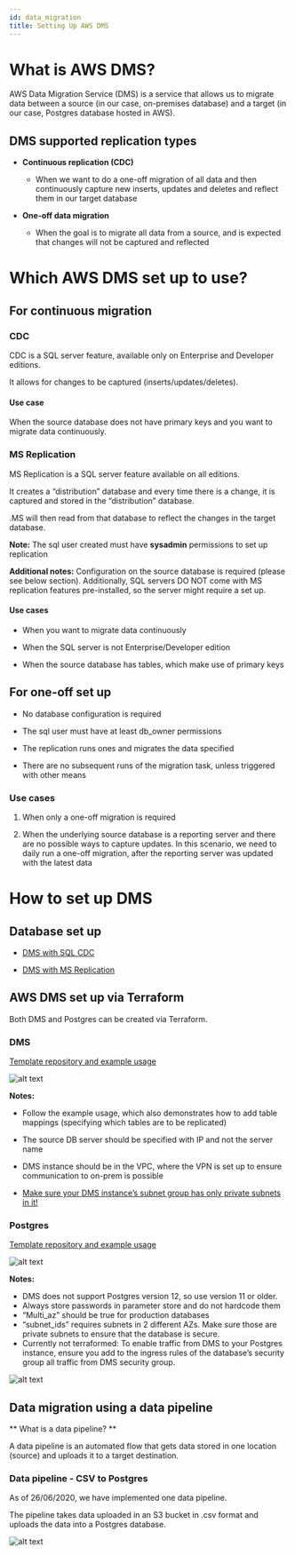 ```yaml
---
id: data_migration
title: Setting Up AWS DMS
---
```


# What is AWS DMS?

AWS Data Migration Service (DMS) is a service that allows us to migrate data between a source (in our case, on-premises database) and a target (in our case, Postgres database hosted in AWS).

## DMS supported replication types

- **Continuous replication (CDC)**
  * When we want to do a one-off migration of all data and then continuously capture new inserts, updates and deletes and reflect them in our target database

- **One-off data migration**
  * When the goal is to migrate all data from a source, and is expected that changes will not be captured and reflected


# Which AWS DMS set up to use?

## For continuous migration

### CDC

CDC is a SQL server feature, available only on Enterprise and Developer editions.

It allows for changes to be captured (inserts/updates/deletes).

#### Use case

When the source database does not have primary keys and you want to migrate data continuously.

### MS Replication

MS Replication is a SQL server feature available on all editions.

It creates a “distribution” database and every time there is a change, it is captured and stored in the “distribution” database.

.MS will then read from that database to reflect the changes in the target database.

**Note:** The sql user created must have **sysadmin** permissions to set up replication

**Additional notes:** Configuration on the source database is required (please see below section). Additionally, SQL servers DO NOT come with MS replication features pre-installed, so the server might require a set up.

#### Use cases

- When you want to migrate data continuously

- When the SQL server is not Enterprise/Developer edition

- When the source database has tables, which make use of primary keys

## For one-off set up

  -  No database configuration is required

  - The sql user must have at least db_owner permissions

  - The replication runs ones and migrates the data specified

  - There are no subsequent runs of the migration task, unless triggered with other means

###  Use cases

  1. When only a one-off migration is required

  2. When the underlying source database is a reporting server and there are no possible ways to capture updates. In this scenario, we need to daily run a one-off migration, after the reporting server was updated with the latest data


# How to set up DMS

## Database set up

- [DMS with SQL CDC](https://docs.google.com/document/d/1EaZ-a8ejQwWQ40OGDGobxhTqtxXvtX9Ydk5mTFASUMo/edit)

- [DMS with MS Replication](https://docs.google.com/document/d/14kNirloRWXCnla08brXiTihCMIm24chygc1lGUjNVbE/edit?usp=sharing)

## AWS DMS set up via Terraform

Both DMS and Postgres can be created via Terraform.

### DMS

[Template repository and example usage](https://github.com/LBHackney-IT/aws-dms-terraform)


![alt text](./doc-images/data_migration.png)


**Notes:**

- Follow the example usage, which also demonstrates how to add table mappings (specifying which tables are to be replicated)

- The source DB server should be specified with IP and not the server name

- DMS instance should be in the VPC, where the VPN is set up to ensure communication to on-prem is possible

- <u>  Make sure your DMS instance’s subnet group has only private subnets in it! </u>


### Postgres

[Template repository and example usage](https://github.com/LBHackney-IT/aws-hackney-common-terraform/tree/master/modules/database/postgres)

![alt text](./doc-images/data2.png)

**Notes:**

 - DMS does not support Postgres version 12, so use version 11 or older.
 - Always store passwords in parameter store and do not hardcode them
 - “Multi_az” should be true for production databases
 - “subnet_ids” requires subnets in 2 different AZs. Make sure those are private subnets to ensure that the database is secure.
- Currently not terraformed: To enable traffic from DMS to your Postgres instance, ensure you add to the ingress rules of the database’s security group all traffic   from DMS security group.

![alt text](./doc-images/data3.png)


## Data migration using a data pipeline

  ** What is a data pipeline? **

  A data pipeline is an automated flow that gets data stored in one location (source) and uploads it to a target destination.

### Data pipeline - CSV to Postgres

  As of 26/06/2020, we have implemented one data pipeline.

  The pipeline takes data uploaded in an S3 bucket in .csv format and uploads the data into a Postgres database.

  ![alt text](./doc-images/data4.png)
